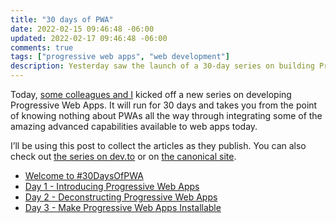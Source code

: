 ```yaml
---
title: "30 days of PWA"
date: 2022-02-15 09:46:48 -06:00
updated: 2022-02-17 09:46:48 -06:00
comments: true
tags: ["progressive web apps", "web development"]
description: Yesterday saw the launch of a 30-day series on building Progressive Web Apps. You should follow along.
---
```


Today, [some colleagues and I](https://microsoft.github.io/win-student-devs/#/30DaysOfPWA/kickoff?id=brought-to-you-by) kicked off a new series on developing Progressive Web Apps. It will run for 30 days and takes you from the point of knowing nothing about PWAs all the way through integrating some of the amazing advanced capabilities available to web apps today.

<!-- more -->

I’ll be using this post to collect the articles as they publish. You can also check out [the series on dev.to](https://dev.to/nitya/series/16849) or on [the canonical site](https://microsoft.github.io/win-student-devs/#/30DaysOfPWA/).

* [Welcome to #30DaysOfPWA](https://dev.to/azure/welcome-to-30daysofpwa-2e54)
* [Day 1 - Introducing Progressive Web Apps](https://dev.to/azure/01-introducing-progressive-web-apps-hi4)
* [Day 2 - Deconstructing Progressive Web Apps](https://dev.to/azure/02-deconstructing-progressive-web-apps-1884)
* [Day 3 - Make Progressive Web Apps Installable](https://dev.to/azure/03-make-progressive-web-apps-installable-4g1d)

